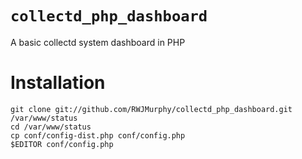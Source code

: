 `collectd_php_dashboard`
========================
A basic collectd system dashboard in PHP

Installation
============
    git clone git://github.com/RWJMurphy/collectd_php_dashboard.git /var/www/status
    cd /var/www/status
    cp conf/config-dist.php conf/config.php
    $EDITOR conf/config.php


